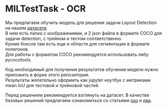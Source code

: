 # MILTestTask - OCR

Мы предлагаем обучить модель для решения задачи Layout Detection на нашем [датасете](https://drive.google.com/file/d/1euOGyo8jzP-iJF_WMuwTtBzrRsvQ4h3c/view?usp=sharing).  
В нем есть папка с изображениями, и 2 json файла в формате COCO для задачи detection, c трейном и тестом соответственно.  
Кроме боксов там есть еще и области для сегментации в формате полигонов.  
Для работы с форматом COCO рекомендуется использовать либу pycocotools.

Код необходимый для получения результатов обучения модели нужно приложить в форке этого репозитория.  
Результаты желательно оформить как jupyter ноутбук с метриками mean IoU для тестовой и трейновой частей.

Перед решением рекомендуется взглянуть на датасет. 
В качестве базовых решений предлагаем ознакомиться со статьями [раз](https://arxiv.org/pdf/1512.02325.pdf) и [два](https://link.springer.com/chapter/10.1007/978-3-319-95957-3_30).
